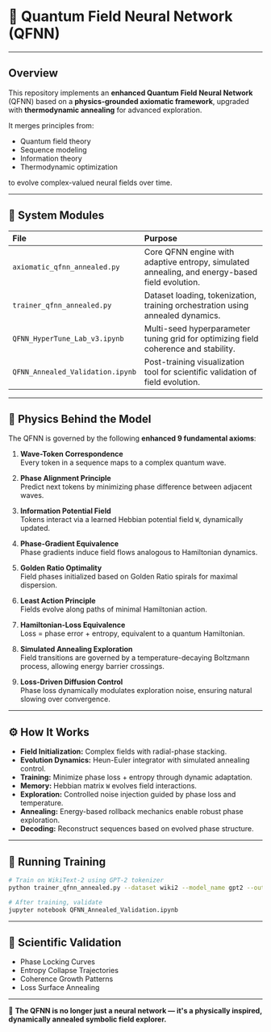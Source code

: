 
# 🌌 Quantum Field Neural Network (QFNN)

---

## Overview

This repository implements an **enhanced Quantum Field Neural Network** (QFNN) based on a **physics-grounded axiomatic framework**, upgraded with **thermodynamic annealing** for advanced exploration.

It merges principles from:
- Quantum field theory
- Sequence modeling
- Information theory
- Thermodynamic optimization

to evolve complex-valued neural fields over time.

---

## 📂 System Modules

| File | Purpose |
| :--- | :------ |
| `axiomatic_qfnn_annealed.py` | Core QFNN engine with adaptive entropy, simulated annealing, and energy-based field evolution. |
| `trainer_qfnn_annealed.py` | Dataset loading, tokenization, training orchestration using annealed dynamics. |
| `QFNN_HyperTune_Lab_v3.ipynb` | Multi-seed hyperparameter tuning grid for optimizing field coherence and stability. |
| `QFNN_Annealed_Validation.ipynb` | Post-training visualization tool for scientific validation of field evolution. |

---

## 🌌 Physics Behind the Model

The QFNN is governed by the following **enhanced 9 fundamental axioms**:

1. **Wave-Token Correspondence**  
   Every token in a sequence maps to a complex quantum wave.

2. **Phase Alignment Principle**  
   Predict next tokens by minimizing phase difference between adjacent waves.

3. **Information Potential Field**  
   Tokens interact via a learned Hebbian potential field `W`, dynamically updated.

4. **Phase-Gradient Equivalence**  
   Phase gradients induce field flows analogous to Hamiltonian dynamics.

5. **Golden Ratio Optimality**  
   Field phases initialized based on Golden Ratio spirals for maximal dispersion.

6. **Least Action Principle**  
   Fields evolve along paths of minimal Hamiltonian action.

7. **Hamiltonian-Loss Equivalence**  
   Loss = phase error + entropy, equivalent to a quantum Hamiltonian.

8. **Simulated Annealing Exploration**  
   Field transitions are governed by a temperature-decaying Boltzmann process, allowing energy barrier crossings.

9. **Loss-Driven Diffusion Control**  
   Phase loss dynamically modulates exploration noise, ensuring natural slowing over convergence.

---

## ⚙️ How It Works

- **Field Initialization:** Complex fields with radial-phase stacking.
- **Evolution Dynamics:** Heun-Euler integrator with simulated annealing control.
- **Training:** Minimize phase loss + entropy through dynamic adaptation.
- **Memory:** Hebbian matrix `W` evolves field interactions.
- **Exploration:** Controlled noise injection guided by phase loss and temperature.
- **Annealing:** Energy-based rollback mechanics enable robust phase exploration.
- **Decoding:** Reconstruct sequences based on evolved phase structure.

---

## 🚀 Running Training

```bash
# Train on WikiText-2 using GPT-2 tokenizer
python trainer_qfnn_annealed.py --dataset wiki2 --model_name gpt2 --output_dir ./qfnn_wiki2_output

# After training, validate
jupyter notebook QFNN_Annealed_Validation.ipynb
```

---

## 🧪 Scientific Validation

- Phase Locking Curves
- Entropy Collapse Trajectories
- Coherence Growth Patterns
- Loss Surface Annealing

---

🌠 **The QFNN is no longer just a neural network — it's a physically inspired, dynamically annealed symbolic field explorer.**
